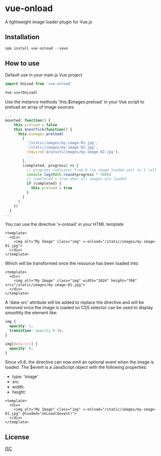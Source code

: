 # vue-onload

A lightweight image loader plugin for Vue.js

## Installation

```javascript
npm install vue-onload --save
```

## How to use

Default use in your main.js Vue project

```javascript
import OnLoad from 'vue-onload'

Vue.use(OnLoad)
```

Use the instance methods 'this.$images.preload' in your Vue script to preload an array of image sources.

```javascript
...
mounted: function() {
    this.preload = false
    this.$nextTick(function() {
      this.$images.preload(
        [
          '/static/images/my-image-01.jpg',
          '/static/images/my-image-02.jpg',
          require('@/assets/images/my-image-02.jpg'),
          ...
        ],
        (completed, progress) => {
          // progress indicator from 0 (no image loaded yet) to 1 (all images loaded)
          console.log(Math.round(progress * 100))
          // completed = true when all images are loaded
          if (completed) {
            this.preload = true
          }
        }
      )
    })
  }
...
```

You can use the directive 'v-onload' in your HTML template

```
<template>
  <div>
    <img alt="My Image" class="img" v-onload="/static/images/my-image-01.jpg">
  </div>
</template>
```

Which will be transformed once the resource has been loaded into:

```
<template>
  <div>
    <img alt="My Image" class="img" width="1024" height="768" src="/static/images/my-image-01.jpg">
  </div>
</template>
```

A 'data-src' attribute will be added to replace the directive and will be removed once the image is loaded so CSS selector can be used to display smoothly the element like:

```css
img {
  opacity: 1;
  transition: opacity 0.3s;
}

img[data-src] {
  opacity: 0;
}
```

Since v0.6, the directive can now emit an optional event when the image is loaded. The $event is a JavaScript object with the following properties:
- type: 'image'
- src: <string>
- width: <number>
- height: <number>

```
<template>
  <div>
    <img alt="My Image" class="img" v-onload="/static/images/my-image-01.jpg" @loaded="onLoad($event)">
  </div>
</template>
```

## License

[ISC](https://opensource.org/licenses/ISC)
